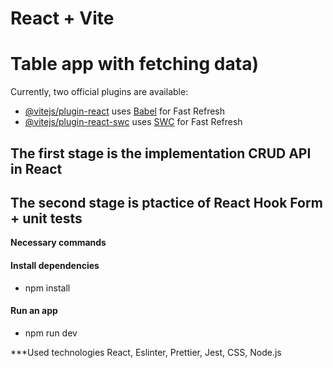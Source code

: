 # React + Vite
# Table app with fetching data)
Currently, two official plugins are available:

- [@vitejs/plugin-react](https://github.com/vitejs/vite-plugin-react/blob/main/packages/plugin-react/README.md) uses [Babel](https://babeljs.io/) for Fast Refresh
- [@vitejs/plugin-react-swc](https://github.com/vitejs/vite-plugin-react-swc) uses [SWC](https://swc.rs/) for Fast Refresh

## The first stage is the implementation CRUD API in React
## The second stage is ptactice of React Hook Form + unit tests

**Necessary commands**
#### Install dependencies
- npm install
#### Run an app
- npm run dev

***Used technologies
React, Eslinter, Prettier, Jest, CSS, Node.js
